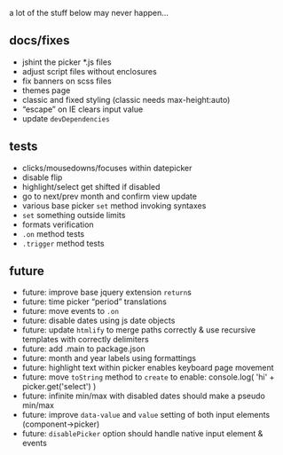 
a lot of the stuff below may never happen...


docs/fixes
----------

- jshint the picker *.js files
- adjust script files without enclosures
- fix banners on scss files
- themes page
- classic and fixed styling (classic needs max-height:auto)
- “escape” on IE clears input value
- update `devDependencies`


tests
-----

- clicks/mousedowns/focuses within datepicker
- disable flip
- highlight/select get shifted if disabled
- go to next/prev month and confirm view update
- various base picker `set` method invoking syntaxes
- `set` something outside limits
- formats verification
- `.on` method tests
- `.trigger` method tests


future
------

- future: improve base jquery extension `return`s
- future: time picker “period” translations
- future: move events to `.on`
- future: disable dates using js date objects
- future: update `htmlify` to merge paths correctly & use recursive templates with correctly delimiters
- future: add .main to package.json
- future: month and year labels using formattings
- future: highlight text within picker enables keyboard page movement
- future: move `toString` method to `create` to enable: console.log( 'hi' + picker.get('select') )
- future: infinite min/max with disabled dates should make a pseudo min/max
- future: improve `data-value` and `value` setting of both input elements (component->picker)
- future: `disablePicker` option should handle native input element & events

